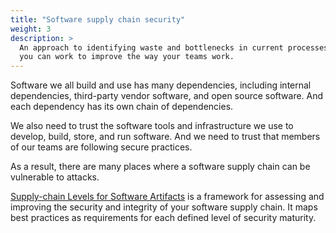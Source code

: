 ```yaml
---
title: "Software supply chain security"
weight: 3
description: >
  An approach to identifying waste and bottlenecks in current processes so that
  you can work to improve the way your teams work.
---
```


Software we all build and use has many dependencies, including internal
dependencies, third-party vendor software, and open source software. And each
dependency has its own chain of dependencies.

We also need to trust the software tools and infrastructure we use to
develop, build, store, and run software. And we need to trust that members of
our teams are following secure practices.

As a result, there are many places where a software supply chain can be
vulnerable to attacks.

[Supply-chain Levels for Software Artifacts][slsa] is a framework for assessing
and improving the security and integrity of your software supply chain. It
maps best practices as requirements for each defined level of security maturity. 

[slsa]: https://slsa.dev/

